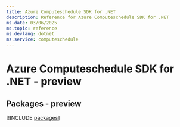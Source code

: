 ```yaml
---
title: Azure Computeschedule SDK for .NET
description: Reference for Azure Computeschedule SDK for .NET
ms.date: 03/06/2025
ms.topic: reference
ms.devlang: dotnet
ms.service: computeschedule
---
```

# Azure Computeschedule SDK for .NET - preview
## Packages - preview
[!INCLUDE [packages](computeschedule-index.md)]